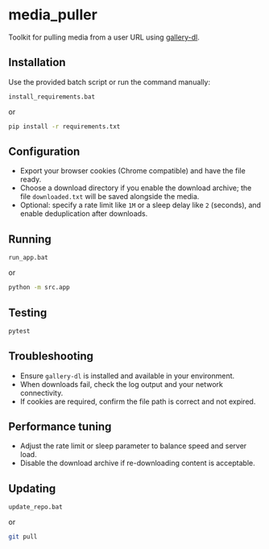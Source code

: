 # media_puller

Toolkit for pulling media from a user URL using [gallery-dl](https://github.com/mikf/gallery-dl).

## Installation

Use the provided batch script or run the command manually:

```batch
install_requirements.bat
```

or

```bash
pip install -r requirements.txt
```

## Configuration

* Export your browser cookies (Chrome compatible) and have the file ready.
* Choose a download directory if you enable the download archive; the file `downloaded.txt` will be saved alongside the media.
* Optional: specify a rate limit like `1M` or a sleep delay like `2` (seconds), and enable deduplication after downloads.

## Running

```batch
run_app.bat
```

or

```bash
python -m src.app
```

## Testing

```bash
pytest
```

## Troubleshooting

* Ensure `gallery-dl` is installed and available in your environment.
* When downloads fail, check the log output and your network connectivity.
* If cookies are required, confirm the file path is correct and not expired.

## Performance tuning

* Adjust the rate limit or sleep parameter to balance speed and server load.
* Disable the download archive if re-downloading content is acceptable.

## Updating

```batch
update_repo.bat
```

or

```bash
git pull
```
